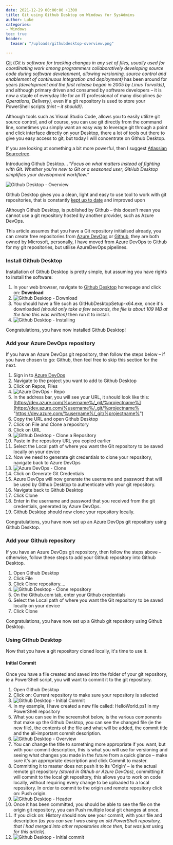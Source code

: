 ```yaml
---
date: 2021-12-29 00:00:00 +1300
title: Git using Github Desktop on Windows for SysAdmins
author: Luke
categories:
- Windows
toc: true
header:
  teaser: "/uploads/githubdesktop-overview.png"

---
```

[Git](https://en.wikipedia.org/wiki/Git) (_Git is software for tracking changes in any set of files, usually used for coordinating work among programmers collaboratively developing source code during software development, allowing versioning, source control and enablement of continuous Integration and deployment)_ has been around for years _(development and the first release began in 2005 by Linus Torvolds)_, and although primary driven and consumed by software developers – it is now a staple of everyday life for an IT professional of many disciplines _(ie Operations, Delivery),_ even if a git repository is used to store your PowerShell scripts _(hint – it should!)_.

Although tools such as Visual Studio Code, allows you to easily utilize git source control, and of course, you can use git directly from the command line, sometimes you simply want an easy way to leverage git through a point and click interface directly on your Desktop, there a lot of tools out there to give you easy access to git, but today I will concentrate on Github Desktop.

If you are looking at something a bit more powerful, then I suggest [Atlassian Sourcetree](https://www.atlassian.com/software/sourcetree "Atlassian Sourcetree").

Introducing Github Desktop... “_Focus on what matters instead of fighting with Git. Whether you're new to Git or a seasoned user, GitHub Desktop simplifies your development workflow.”_

![Github Desktop - Overview](/uploads/githubdesktop-overview.png "Github Desktop - Overview")

Github Desktop gives you a clean, light and easy to use tool to work with git repositories, that is constantly [kept up to date](https://github.com/desktop/desktop "Github Desktop - Github") and improved upon

Although Github Desktop, is published by Github – this doesn’t mean you cannot use a git repository hosted by another provider, such as Azure DevOps.

This article assumes that you have a Git repository initialised already, you can create free repositories from [Azure DevOps](https://azure.microsoft.com/en-us/services/devops/?nav=min "Azure DevOps") or [Github](https://github.com/ "GitHub"), they are both owned by Microsoft, personally, I have moved from Azure DevOps to Github for my git repositories, but utilise AzureDevOps pipelines.

### Install Github Desktop

Installation of Github Desktop is pretty simple, but assuming you have rights to install the software:

1. In your web browser, navigate to [Github Desktop](https://desktop.github.com/) homepage and click on: **Download**
2. ![Github Desktop - Download](/uploads/githubdesktop-download.png "Github Desktop - Download")
3. You should have a file such as GitHubDesktopSetup-x64.exe, once it's downloaded _(should only take a few seconds, the file is about 109 MB at the time this was written)_ then run it to install.
4. ![Github Desktop - Installing](/uploads/githubdesktop-installing.png "Github Desktop - Installing")

Congratulations, you have now installed Github Desktop!

### Add your Azure DevOps repository

If you have an Azure DevOps git repository, then follow the steps below – if you have chosen to go: Github, then feel free to skip this section for the next.

 1. Sign in to [Azure DevOps](https://azure.microsoft.com/en-us/services/devops/?nav=min "Azure DevOps")
 2. Navigate to the project you want to add to Github Desktop
 3. Click on Repos, Files
 4. ![Azure DevOps - Repo](/uploads/azuredevops-repos.png "Azure DevOps - Repo")
 5. In the address bar, you will see your URL, it should look like this: [https://dev.azure.com/%username%/_git/%projectname%](https://dev.azure.com/%username%/_git/%projectname% "https://dev.azure.com/%username%/_git/%projectname%")
 6. Copy the URL and open Github Desktop
 7. Click on File and Clone a repository
 8. Click on URL
 9. ![Github Desktop - Clone a Repository](/uploads/githubdesktop-clonearepo.png "Github Desktop - Clone a Repository")
10. Paste in the repository URL you copied earlier
11. Select the Local path of where you want the Git repository to be saved locally on your device
12. Now we need to generate git credentials to clone your repository, navigate back to Azure DevOps
13. ![Azure DevOps - Clone](/uploads/azuredevops-clonerepo.png "Azure DevOps - Clone")
14. Click on Generate Git Credentials
15. Azure DevOps will now generate the username and password that will be used by Github Desktop to authenticate with your git repository.
16. Navigate back to Github Desktop
17. Click Clone
18. Enter in the username and password that you received from the git credentials, generated by Azure DevOps.
19. Github Desktop should now clone your repository locally.

Congratulations, you have now set up an Azure DevOps git repository using Github Desktop.

### Add your Github repository

If you have an Azure DevOps git repository, then follow the steps above – otherwise, follow these steps to add your Github repository into Github Desktop.

1. Open Github Desktop
2. Click File
3. Click Clone repository….
4. ![Github Desktop - Clone repository](/uploads/githubdesktop-cloneareposnap.png "Github Desktop - Clone repository")
5. On the Github.com tab, enter your Github credentials
6. Select the Local path of where you want the Git repository to be saved locally on your device
7. Click Clone

Congratulations, you have now set up a Github git repository using Github Desktop.

### Using Github Desktop

Now that you have a git repository cloned locally, it's time to use it.

#### Initial Commit

Once you have a file created and saved into the folder of your git repository, ie a PowerShell script, you will want to commit it to the git repository.

 1. Open Github Desktop
 2. Click on: Current repository to make sure your repository is selected
 3. ![Github Desktop - Initial Commit](/uploads/githubdesktop-initialhelloworld.png "Github Desktop - Initial Commit")
 4. In my example, I have created a new file called: HelloWorld.ps1 in my PowerShell repository
 5. What you can see in the screenshot below, is the various components that make up the Github Desktop, you can see the changed file (ie the new file), the contents of the file and what will be added, the commit title and the all-important commit description.
 6. ![Github Desktop - Overview](/uploads/githubdesktop-productoverview.png "Github Desktop - Overview")
 7. You can change the title to something more appropriate if you want, but with your commit description, this is what you will use for versioning and seeing what changes you made in the future from a quick glance – make sure it's an appropriate description and click Commit to master.
 8. Committing it to master does not push it to its ‘Origin’ – ie the actual remote git repository _(stored in Github or Azure DevOps)_, committing it will commit to the local git repository, this allows you to work on code locally, without requiring every change to be uploaded to a local repository. In order to commit to the origin and remote repository click on: Push origin.
 9. ![Github Desktop - Header](/uploads/githubdesktop-header.png "Github Desktop - Header")
10. Once it has been committed, you should be able to see the file on the origin git repository, you can Push multiple local git changes at once.
11. If you click on: History should now see your commit, with your file and description _(as you can see I was using an old PowerShell repository, that I had merged into other repositories since then, but was just using for this article)._
12. ![Github Desktop - Initial commit](/uploads/githubdesktop-initialhelloworldcommit.png "Github Desktop - Initial commit")